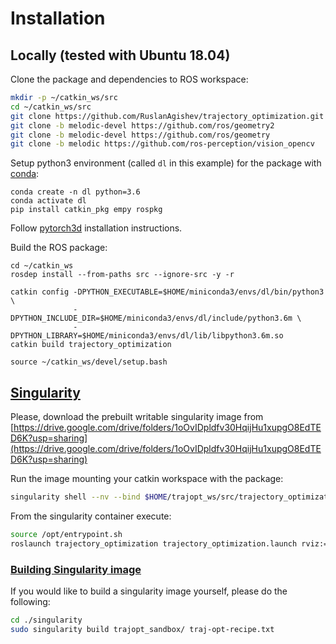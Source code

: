 # Installation

## Locally (tested with Ubuntu 18.04)

Clone the package and dependencies to ROS workspace:
```bash
mkdir -p ~/catkin_ws/src
cd ~/catkin_ws/src
git clone https://github.com/RuslanAgishev/trajectory_optimization.git
git clone -b melodic-devel https://github.com/ros/geometry2
git clone -b melodic-devel https://github.com/ros/geometry
git clone -b melodic https://github.com/ros-perception/vision_opencv
```
Setup python3 environment (called `dl` in this example) for the package with
[conda](https://docs.conda.io/en/latest/miniconda.html):
```
conda create -n dl python=3.6
conda activate dl
pip install catkin_pkg empy rospkg
```
Follow [pytorch3d](https://github.com/facebookresearch/pytorch3d/blob/master/INSTALL.md)
installation instructions.

Build the ROS package:
```
cd ~/catkin_ws
rosdep install --from-paths src --ignore-src -y -r

catkin config -DPYTHON_EXECUTABLE=$HOME/miniconda3/envs/dl/bin/python3  \
              -DPYTHON_INCLUDE_DIR=$HOME/miniconda3/envs/dl/include/python3.6m \
              -DPYTHON_LIBRARY=$HOME/miniconda3/envs/dl/lib/libpython3.6m.so
catkin build trajectory_optimization

source ~/catkin_ws/devel/setup.bash
```

## [Singularity](https://singularity.lbl.gov/)

Please, download the prebuilt writable singularity image from
[https://drive.google.com/drive/folders/1oOvIDpldfv30HqijHu1xupgO8EdTED6K?usp=sharing](https://drive.google.com/drive/folders/1oOvIDpldfv30HqijHu1xupgO8EdTED6K?usp=sharing)

Run the image mounting your catkin workspace with the package:
```bash
singularity shell --nv --bind $HOME/trajopt_ws/src/trajectory_optimization:/opt/ros/catkin_ws/src/trajectory_optimization traj_opt.img
```

From the singularity container execute:
```bash
source /opt/entrypoint.sh
roslaunch trajectory_optimization trajectory_optimization.launch rviz:=true
```

### [Building Singularity image](https://singularity.lbl.gov/docs-build-container)

If you would like to build a singularity image yourself,
please do the following:

```bash
cd ./singularity
sudo singularity build trajopt_sandbox/ traj-opt-recipe.txt
```
